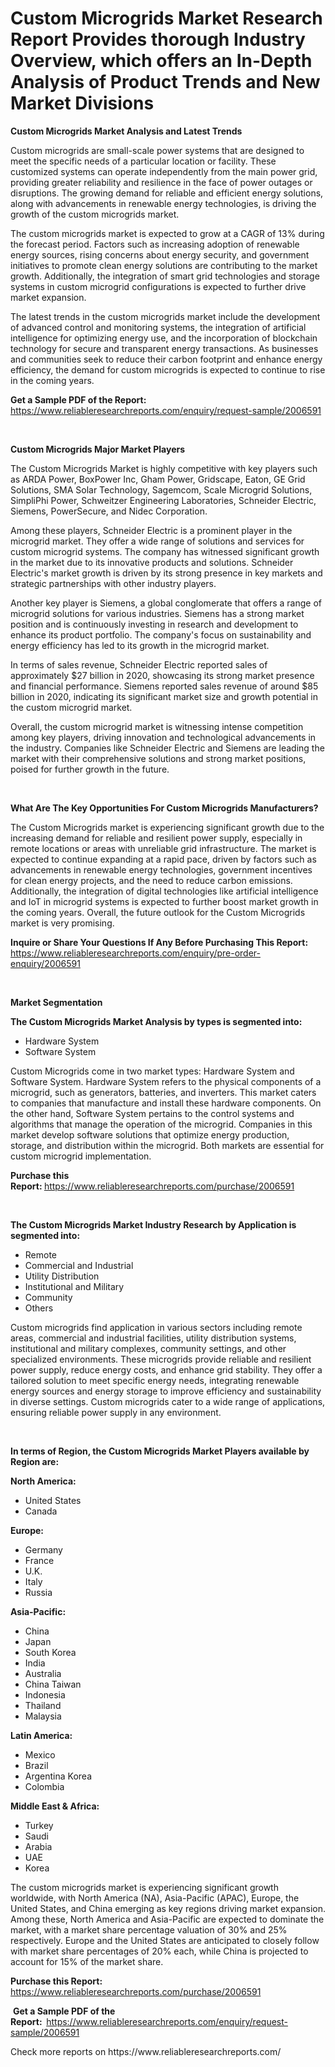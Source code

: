 <p><h1>Custom Microgrids Market Research Report Provides thorough Industry Overview, which offers an In-Depth Analysis of Product Trends and New Market Divisions</h1></p><p><strong>Custom Microgrids Market Analysis and Latest Trends</strong></p>
<p><p>Custom microgrids are small-scale power systems that are designed to meet the specific needs of a particular location or facility. These customized systems can operate independently from the main power grid, providing greater reliability and resilience in the face of power outages or disruptions. The growing demand for reliable and efficient energy solutions, along with advancements in renewable energy technologies, is driving the growth of the custom microgrids market.</p><p>The custom microgrids market is expected to grow at a CAGR of 13% during the forecast period. Factors such as increasing adoption of renewable energy sources, rising concerns about energy security, and government initiatives to promote clean energy solutions are contributing to the market growth. Additionally, the integration of smart grid technologies and storage systems in custom microgrid configurations is expected to further drive market expansion.</p><p>The latest trends in the custom microgrids market include the development of advanced control and monitoring systems, the integration of artificial intelligence for optimizing energy use, and the incorporation of blockchain technology for secure and transparent energy transactions. As businesses and communities seek to reduce their carbon footprint and enhance energy efficiency, the demand for custom microgrids is expected to continue to rise in the coming years.</p></p>
<p><strong>Get a Sample PDF of the Report:&nbsp;</strong> <a href="https://www.reliableresearchreports.com/enquiry/request-sample/2006591">https://www.reliableresearchreports.com/enquiry/request-sample/2006591</a></p>
<p>&nbsp;</p>
<p><strong>Custom Microgrids Major Market Players</strong></p>
<p><p>The Custom Microgrids Market is highly competitive with key players such as ARDA Power, BoxPower Inc, Gham Power, Gridscape, Eaton, GE Grid Solutions, SMA Solar Technology, Sagemcom, Scale Microgrid Solutions, SimpliPhi Power, Schweitzer Engineering Laboratories, Schneider Electric, Siemens, PowerSecure, and Nidec Corporation. </p><p>Among these players, Schneider Electric is a prominent player in the microgrid market. They offer a wide range of solutions and services for custom microgrid systems. The company has witnessed significant growth in the market due to its innovative products and solutions. Schneider Electric's market growth is driven by its strong presence in key markets and strategic partnerships with other industry players. </p><p>Another key player is Siemens, a global conglomerate that offers a range of microgrid solutions for various industries. Siemens has a strong market position and is continuously investing in research and development to enhance its product portfolio. The company's focus on sustainability and energy efficiency has led to its growth in the microgrid market.</p><p>In terms of sales revenue, Schneider Electric reported sales of approximately $27 billion in 2020, showcasing its strong market presence and financial performance. Siemens reported sales revenue of around $85 billion in 2020, indicating its significant market size and growth potential in the custom microgrid market.</p><p>Overall, the custom microgrid market is witnessing intense competition among key players, driving innovation and technological advancements in the industry. Companies like Schneider Electric and Siemens are leading the market with their comprehensive solutions and strong market positions, poised for further growth in the future.</p></p>
<p>&nbsp;</p>
<p><strong>What Are The Key Opportunities For Custom Microgrids Manufacturers?</strong></p>
<p><p>The Custom Microgrids market is experiencing significant growth due to the increasing demand for reliable and resilient power supply, especially in remote locations or areas with unreliable grid infrastructure. The market is expected to continue expanding at a rapid pace, driven by factors such as advancements in renewable energy technologies, government incentives for clean energy projects, and the need to reduce carbon emissions. Additionally, the integration of digital technologies like artificial intelligence and IoT in microgrid systems is expected to further boost market growth in the coming years. Overall, the future outlook for the Custom Microgrids market is very promising.</p></p>
<p><strong>Inquire or Share Your Questions If Any Before Purchasing This Report:</strong> <a href="https://www.reliableresearchreports.com/enquiry/pre-order-enquiry/2006591">https://www.reliableresearchreports.com/enquiry/pre-order-enquiry/2006591</a></p>
<p>&nbsp;</p>
<p><strong>Market Segmentation</strong></p>
<p><strong>The Custom Microgrids Market Analysis by types is segmented into:</strong></p>
<p><ul><li>Hardware System</li><li>Software System</li></ul></p>
<p><p>Custom Microgrids come in two market types: Hardware System and Software System. Hardware System refers to the physical components of a microgrid, such as generators, batteries, and inverters. This market caters to companies that manufacture and install these hardware components. On the other hand, Software System pertains to the control systems and algorithms that manage the operation of the microgrid. Companies in this market develop software solutions that optimize energy production, storage, and distribution within the microgrid. Both markets are essential for custom microgrid implementation.</p></p>
<p><strong>Purchase this Report:&nbsp;</strong><a href="https://www.reliableresearchreports.com/purchase/2006591">https://www.reliableresearchreports.com/purchase/2006591</a></p>
<p>&nbsp;</p>
<p><strong>The Custom Microgrids Market Industry Research by Application is segmented into:</strong></p>
<p><ul><li>Remote</li><li>Commercial and Industrial</li><li>Utility Distribution</li><li>Institutional and Military</li><li>Community</li><li>Others</li></ul></p>
<p><p>Custom microgrids find application in various sectors including remote areas, commercial and industrial facilities, utility distribution systems, institutional and military complexes, community settings, and other specialized environments. These microgrids provide reliable and resilient power supply, reduce energy costs, and enhance grid stability. They offer a tailored solution to meet specific energy needs, integrating renewable energy sources and energy storage to improve efficiency and sustainability in diverse settings. Custom microgrids cater to a wide range of applications, ensuring reliable power supply in any environment.</p></p>
<p>&nbsp;</p>
<p><strong>In terms of Region, the Custom Microgrids Market Players available by Region are:</strong></p>
<p>
    <p> <strong> North America: </strong>
        <ul>
            <li>United States</li>
            <li>Canada</li>
        </ul>
        </p> 
    <p> <strong> Europe: </strong>
        <ul>
            <li>Germany</li>
            <li>France</li>
            <li>U.K.</li>
            <li>Italy</li>
            <li>Russia</li>
        </ul>
        </p> 
    <p> <strong> Asia-Pacific: </strong>
        <ul>
            <li>China</li>
            <li>Japan</li>
            <li>South Korea</li>
            <li>India</li>
            <li>Australia</li>
            <li>China Taiwan</li>
            <li>Indonesia</li>
            <li>Thailand</li>
            <li>Malaysia</li>
        </ul>
        </p> 
    <p> <strong> Latin America: </strong>
        <ul>
            <li>Mexico</li>
            <li>Brazil</li>
            <li>Argentina Korea</li>
            <li>Colombia</li>
        </ul>
        </p> 
    <p> <strong> Middle East & Africa: </strong>
        <ul>
            <li>Turkey</li>
            <li>Saudi</li>
            <li>Arabia</li>
            <li>UAE</li>
            <li>Korea</li>
        </ul>
    </p>
    </p>
<p><p>The custom microgrids market is experiencing significant growth worldwide, with North America (NA), Asia-Pacific (APAC), Europe, the United States, and China emerging as key regions driving market expansion. Among these, North America and Asia-Pacific are expected to dominate the market, with a market share percentage valuation of 30% and 25% respectively. Europe and the United States are anticipated to closely follow with market share percentages of 20% each, while China is projected to account for 15% of the market share.</p></p>
<p><strong>Purchase this Report: </strong><a href="https://www.reliableresearchreports.com/purchase/2006591">https://www.reliableresearchreports.com/purchase/2006591</a></p>
<p>&nbsp;<strong>Get a Sample PDF of the Report:&nbsp;&nbsp;</strong><a href="https://www.reliableresearchreports.com/enquiry/request-sample/2006591">https://www.reliableresearchreports.com/enquiry/request-sample/2006591</a></p>
<p><strong></strong></p>
<p>Check more reports on https://www.reliableresearchreports.com/</p>